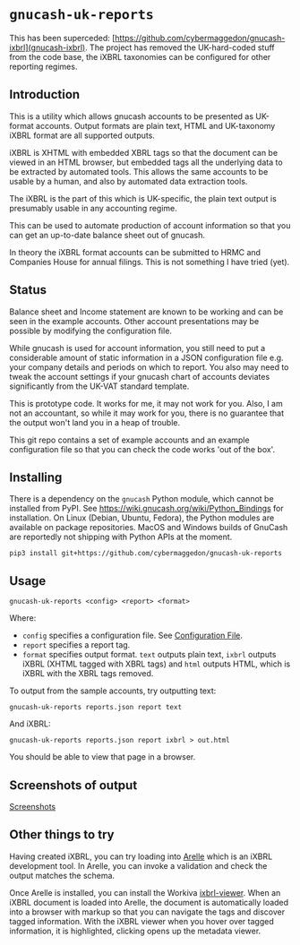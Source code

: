 
# `gnucash-uk-reports`

This has been superceded: [https://github.com/cybermaggedon/gnucash-ixbrl](gnucash-ixbrl).
The project has removed the UK-hard-coded stuff from the code base, the iXBRL taxonomies
can be configured for other reporting regimes.

## Introduction

This is a utility which allows gnucash accounts to be presented as UK-format
accounts.  Output formats are plain text, HTML and UK-taxonomy iXBRL format
are all supported outputs.  

iXBRL is XHTML with embedded XBRL tags so that the document can be viewed in
an HTML browser, but embedded tags all the underlying data to be extracted
by automated tools.  This allows the same accounts to be usable by a human, and
also by automated data extraction tools.

The iXBRL is the part of this which is UK-specific, the plain text
output is presumably usable in any accounting regime.

This can be used to automate production of account information so that you
can get an up-to-date balance sheet out of gnucash.  

In theory the iXBRL format accounts can be submitted to HRMC and
Companies House for annual filings.  This is not something I have
tried (yet).


## Status

Balance sheet and Income statement are known to be working and can be
seen in the example accounts.  Other account presentations may be possible
by modifying the configuration file.

While gnucash is used for account information, you still need to put a
considerable amount of static information in a JSON configuration file
e.g. your company details and periods on which to report.  You also
may need to tweak the account settings if your gnucash chart of
accounts deviates significantly from the UK-VAT standard template.

This is prototype code.  It works for me, it may not work for you.  Also,
I am not an accountant, so while it may work for you, there is no guarantee
that the output won't land you in a heap of trouble.

This git repo contains a set of example accounts and an example configuration
file so that you can check the code works 'out of the box'.

## Installing

There is a dependency on the `gnucash` Python module, which cannot be installed
from PyPI.  See <https://wiki.gnucash.org/wiki/Python_Bindings> for
installation.  On Linux (Debian, Ubuntu, Fedora), the Python modules are
available on package repositories.  MacOS and Windows builds of GnuCash are
reportedly not shipping with Python APIs at the moment.

```
pip3 install git+https://github.com/cybermaggedon/gnucash-uk-reports
```

## Usage

```
gnucash-uk-reports <config> <report> <format>
```

Where:
- `config` specifies a configuration file.  See
  [Configuration File](docs/config.md).
- `report` specifies a report tag.
- `format` specifies output format.  `text` outputs plain text, `ixbrl`
  outputs iXBRL (XHTML tagged with XBRL tags) and `html` outputs HTML, which
  is iXBRL with the XBRL tags removed.

To output from the sample accounts, try outputting text:

```
gnucash-uk-reports reports.json report text
```

And iXBRL:

```
gnucash-uk-reports reports.json report ixbrl > out.html
```

You should be able to view that page in a browser.

## Screenshots of output

[Screenshots](docs/screenshots.md)

## Other things to try

Having created iXBRL, you can try loading into
[Arelle](https://arelle.org/arelle/) which is an iXBRL development tool.
In Arelle, you can invoke a validation and check the output matches the
schema.

Once Arelle is installed, you can install the Workiva
[ixbrl-viewer](https://github.com/Workiva/ixbrl-viewer).  When an iXBRL
document is loaded into Arelle, the document is automatically loaded into
a browser with markup so that you can navigate the tags and discover tagged
information.  With the iXBRL viewer when you hover over tagged information,
it is highlighted, clicking opens up the metadata viewer.

